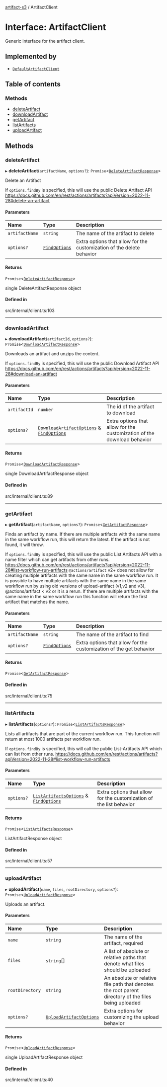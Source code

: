[artifact-s3](../README.md) / ArtifactClient

# Interface: ArtifactClient

Generic interface for the artifact client.

## Implemented by

- [`DefaultArtifactClient`](../classes/DefaultArtifactClient.md)

## Table of contents

### Methods

- [deleteArtifact](ArtifactClient.md#deleteartifact)
- [downloadArtifact](ArtifactClient.md#downloadartifact)
- [getArtifact](ArtifactClient.md#getartifact)
- [listArtifacts](ArtifactClient.md#listartifacts)
- [uploadArtifact](ArtifactClient.md#uploadartifact)

## Methods

### deleteArtifact

▸ **deleteArtifact**(`artifactName`, `options?`): `Promise`\<[`DeleteArtifactResponse`](DeleteArtifactResponse.md)\>

Delete an Artifact

If `options.findBy` is specified, this will use the public Delete Artifact API https://docs.github.com/en/rest/actions/artifacts?apiVersion=2022-11-28#delete-an-artifact

#### Parameters

| Name | Type | Description |
| :------ | :------ | :------ |
| `artifactName` | `string` | The name of the artifact to delete |
| `options?` | [`FindOptions`](FindOptions.md) | Extra options that allow for the customization of the delete behavior |

#### Returns

`Promise`\<[`DeleteArtifactResponse`](DeleteArtifactResponse.md)\>

single DeleteArtifactResponse object

#### Defined in

src/internal/client.ts:103

___

### downloadArtifact

▸ **downloadArtifact**(`artifactId`, `options?`): `Promise`\<[`DownloadArtifactResponse`](DownloadArtifactResponse.md)\>

Downloads an artifact and unzips the content.

If `options.findBy` is specified, this will use the public Download Artifact API https://docs.github.com/en/rest/actions/artifacts?apiVersion=2022-11-28#download-an-artifact

#### Parameters

| Name | Type | Description |
| :------ | :------ | :------ |
| `artifactId` | `number` | The id of the artifact to download |
| `options?` | [`DownloadArtifactOptions`](DownloadArtifactOptions.md) & [`FindOptions`](FindOptions.md) | Extra options that allow for the customization of the download behavior |

#### Returns

`Promise`\<[`DownloadArtifactResponse`](DownloadArtifactResponse.md)\>

single DownloadArtifactResponse object

#### Defined in

src/internal/client.ts:89

___

### getArtifact

▸ **getArtifact**(`artifactName`, `options?`): `Promise`\<[`GetArtifactResponse`](GetArtifactResponse.md)\>

Finds an artifact by name.
If there are multiple artifacts with the same name in the same workflow run, this will return the latest.
If the artifact is not found, it will throw.

If `options.findBy` is specified, this will use the public List Artifacts API with a name filter which can get artifacts from other runs.
https://docs.github.com/en/rest/actions/artifacts?apiVersion=2022-11-28#list-workflow-run-artifacts
`@actions/artifact` v2+ does not allow for creating multiple artifacts with the same name in the same workflow run.
It is possible to have multiple artifacts with the same name in the same workflow run by using old versions of upload-artifact (v1,v2 and v3), @actions/artifact < v2 or it is a rerun.
If there are multiple artifacts with the same name in the same workflow run this function will return the first artifact that matches the name.

#### Parameters

| Name | Type | Description |
| :------ | :------ | :------ |
| `artifactName` | `string` | The name of the artifact to find |
| `options?` | [`FindOptions`](FindOptions.md) | Extra options that allow for the customization of the get behavior |

#### Returns

`Promise`\<[`GetArtifactResponse`](GetArtifactResponse.md)\>

#### Defined in

src/internal/client.ts:75

___

### listArtifacts

▸ **listArtifacts**(`options?`): `Promise`\<[`ListArtifactsResponse`](ListArtifactsResponse.md)\>

Lists all artifacts that are part of the current workflow run.
This function will return at most 1000 artifacts per workflow run.

If `options.findBy` is specified, this will call the public List-Artifacts API which can list from other runs.
https://docs.github.com/en/rest/actions/artifacts?apiVersion=2022-11-28#list-workflow-run-artifacts

#### Parameters

| Name | Type | Description |
| :------ | :------ | :------ |
| `options?` | [`ListArtifactsOptions`](ListArtifactsOptions.md) & [`FindOptions`](FindOptions.md) | Extra options that allow for the customization of the list behavior |

#### Returns

`Promise`\<[`ListArtifactsResponse`](ListArtifactsResponse.md)\>

ListArtifactResponse object

#### Defined in

src/internal/client.ts:57

___

### uploadArtifact

▸ **uploadArtifact**(`name`, `files`, `rootDirectory`, `options?`): `Promise`\<[`UploadArtifactResponse`](UploadArtifactResponse.md)\>

Uploads an artifact.

#### Parameters

| Name | Type | Description |
| :------ | :------ | :------ |
| `name` | `string` | The name of the artifact, required |
| `files` | `string`[] | A list of absolute or relative paths that denote what files should be uploaded |
| `rootDirectory` | `string` | An absolute or relative file path that denotes the root parent directory of the files being uploaded |
| `options?` | [`UploadArtifactOptions`](UploadArtifactOptions.md) | Extra options for customizing the upload behavior |

#### Returns

`Promise`\<[`UploadArtifactResponse`](UploadArtifactResponse.md)\>

single UploadArtifactResponse object

#### Defined in

src/internal/client.ts:40
